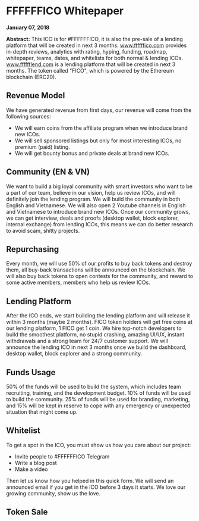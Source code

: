<h1>FFFFFFICO Whitepaper</h1>

<strong>January 07, 2018</strong>

<strong>Abstract:</strong> This ICO is for #FFFFFFICO, it is also the pre-sale of a lending platform that will be created in next 3 months. <a target="_blank" href="https://www.ffffffico.com">www.ffffffico.com</a> provides in-depth reviews, analytics with rating, hyping, funding, roadmap, whitepaper, teams, dates, and whitelists for both normal & lending ICOs. <a target="_blank" href="https://www.fffffflend.com">www.fffffflend.com</a> is a lending platform that will be created in next 3 months. The token called "FICO", which is powered by the Ethereum blockchain (ERC20).

<h2>Revenue Model</h2>

We have generated revenue from first days, our revenue will come from the following sources: 

<ul>
  <li>We will earn coins from the affiliate program when we introduce brand new ICOs.</li>
  <li>We will sell sponsored listings but only for most interesting ICOs, no premium (paid) listing.</li>
  <li>We will get bounty bonus and private deals at brand new ICOs.</li>
</ul>

<h2>Community (EN & VN)</h2>
We want to build a big loyal community with smart investors who want to be a part of our team, believe in our vision, help us review ICOs, and will definitely join the lending program. We will build the community in both English and Vietnamese. We will also open 2 Youtube channels in English and Vietnamese to introduce brand new ICOs. Once our community grows, we can get interview, deals and proofs (desktop wallet, block explorer, internal exchange) from lending ICOs, this means we can do better research to avoid scam, shitty projects.

<h2>Repurchasing</h2>
Every month, we will use 50% of our profits to buy back tokens and destroy them, all buy-back transactions will be announced on the blockchain. We will also buy back tokens to open contests for the community, and reward to some active members, members who help us review ICOs.

<h2>Lending Platform</h2>
After the ICO ends, we start building the lending platform and will release it within 3 months (maybe 2 months). FICO token holders will get free coins at our lending platform, 1 FICO get 1 coin. We hire top-notch developers to build the smoothest platform, no stupid crashing, amazing UI/UX, instant withdrawals and a strong team for 24/7 customer support. We will announce the lending ICO in next 3 months once we build the dashboard, desktop wallet, block explorer and a strong community.

<h2>Funds Usage</h2>
50% of the funds will be used to build the system, which includes team recruiting, training, and the development budget. 10% of funds will be used to build the community. 25% of funds will be used for branding, marketing, and 15% will be kept in reserve to cope with any emergency or unexpected situation that might come up.

<h2>Whitelist</h2>
To get a spot in the ICO, you must show us how you care about our project:
<ul>
  <li>Invite people to #FFFFFFICO Telegram</li>
  <li>Write a blog post</li>
  <li>Make a video</li>
</ul>
Then let us know how you helped in this quick form. We will send an announced email if you get in the ICO before 3 days it starts. We love our growing community, show us the love.

<h2>Token Sale</h2>
